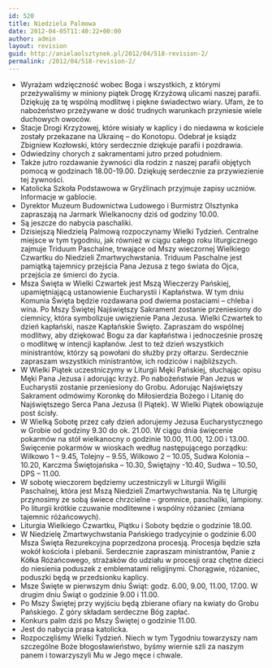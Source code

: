 ```yaml
---
id: 520
title: Niedziela Palmowa
date: 2012-04-05T11:40:22+00:00
author: admin
layout: revision
guid: http://anielaolsztynek.pl/2012/04/518-revision-2/
permalink: /2012/04/518-revision-2/
---
```

  * Wyrażam wdzięczność wobec Boga i wszystkich, z którymi przeżywaliśmy w miniony piątek Drogę Krzyżową ulicami naszej parafii. Dziękuję za tę wspólną modlitwę i piękne świadectwo wiary. Ufam, że to nabożeństwo przeżywane w dość trudnych warunkach przyniesie wiele duchowych owoców.
  * Stacje Drogi Krzyżowej, które wisiały w kaplicy i do niedawna w kościele zostały przekazane na Ukrainę &#8211; do Konotopu. Odebrał je ksiądz Zbigniew Kozłowski, który serdecznie dziękuje parafii i pozdrawia.
  * Odwiedziny chorych z sakramentami jutro przed południem.
  * Także jutro rozdawanie żywności dla rodzin z naszej parafii objętych pomocą w godzinach 18.00-19.00. Dziękuję serdecznie za przywiezienie tej żywności.
  * Katolicka Szkoła Podstawowa w Gryźlinach przyjmuje zapisy uczniów. Informacje w gablocie.
  * Dyrektor Muzeum Budownictwa Ludowego i Burmistrz Olsztynka zapraszają na Jarmark Wielkanocny dziś od godziny 10.00.
  * Są jeszcze do nabycia paschaliki.
  * Dzisiejszą Niedzielą Palmową rozpoczynamy Wielki Tydzień. Centralne miejsce w tym tygodniu, jak również w ciągu całego roku liturgicznego zajmuje Triduum Paschalne, trwające od Mszy wieczornej Wielkiego Czwartku do Niedzieli Zmartwychwstania. Triduum Paschalne jest pamiątką tajemnicy przejścia Pana Jezusa z tego świata do Ojca, przejścia ze śmierci do życia.
  * Msza Święta w Wielki Czwartek jest Mszą Wieczerzy Pańskiej, upamiętniającą ustanowienie Eucharystii i Kapłaństwa. W tym dniu Komunia Święta będzie rozdawana pod dwiema postaciami &#8211; chleba i wina. Po Mszy Świętej Najświętszy Sakrament zostanie przeniesiony do ciemnicy, która symbolizuje uwięzienie Pana Jezusa. Wielki Czwartek to dzień kapłański, nasze Kapłańskie Święto. Zapraszam do wspólnej modlitwy, aby dziękować Bogu za dar kapłaństwa i jednocześnie proszę o modlitwę w intencji kapłanów. Jest to też dzień wszystkich ministrantów, którzy są powołani do służby przy ołtarzu. Serdecznie zapraszam wszystkich ministrantów, ich rodziców i najbliższych.
  * W Wielki Piątek uczestniczymy w Liturgii Męki Pańskiej, słuchając opisu Męki Pana Jezusa i adorując krzyż. Po nabożeństwie Pan Jezus w Eucharystii zostanie przeniesiony do Grobu. Adorując Najświętszy Sakrament odmówimy Koronkę do Miłosierdzia Bożego i Litanię do Najświętszego Serca Pana Jezusa (I Piątek). W Wielki Piątek obowiązuje post ścisły.
  * W Wielką Sobotę przez cały dzień adorujemy Jezusa Eucharystycznego w Grobie od godziny 9.30 do ok. 21.00. W ciągu dnia święcenie pokarmów na stół wielkanocny o godzinie 10.00, 11.00, 12.00 i 13.00. Święcenie pokarmów w wioskach według następującego porządku: Wilkowo 1 &#8211; 9.45, Tolejny &#8211; 9.55, Wilkowo 2 &#8211; 10.05, Sudwa Kolonia &#8211; 10.20, Karczma Świętojańska &#8211; 10.30, Świętajny -10.40, Sudwa &#8211; 10.50, DPS &#8211; 11.00.
  * W sobotę wieczorem będziemy uczestniczyli w Liturgii Wigilii Paschalnej, która jest Mszą Niedzieli Zmartwychwstania. Na tę Liturgię przynosimy ze sobą świece chrzcielne &#8211; gromnice, paschaliki, lampiony. Po liturgii krótkie czuwanie modlitewne i wspólny różaniec (zmiana tajemnic różańcowych).
  * Liturgia Wielkiego Czwartku, Piątku i Soboty będzie o godzinie 18.00.
  * W Niedzielę Zmartwychwstania Pańskiego tradycyjnie o godzinie 6.00 Msza Święta Rezurekcyjna poprzedzona procesją. Procesja będzie szła wokół kościoła i plebanii. Serdecznie zapraszam ministrantów, Panie z Kółka Różańcowego, strażaków do udziału w procesji oraz chętne dzieci do niesienia poduszek z emblematami religijnymi. Chorągwie, różaniec, poduszki będą w przedsionku kaplicy.
  * Msze Święte w pierwszym dniu Świąt: godz. 6.00, 9.00, 11.00, 17.00. W drugim dniu Świąt o godzinie 9.00 i 11.00.
  * Po Mszy Świętej przy wyjściu będą zbierane ofiary na kwiaty do Grobu Pańskiego. Z góry składam serdeczne Bóg zapłać.
  * Konkurs palm dziś po Mszy Świętej o godzinie 11.00.
  * Jest do nabycia prasa katolicka.
  * Rozpoczęliśmy Wielki Tydzień. Niech w tym Tygodniu towarzyszy nam szczególne Boże błogosławieństwo, byśmy wiernie szli za naszym panem i towarzyszyli Mu w Jego męce i chwale.